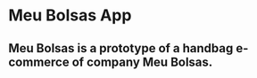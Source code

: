 Meu Bolsas App
=================================

Meu Bolsas is a prototype of a handbag e-commerce
of company Meu Bolsas.
--------------

